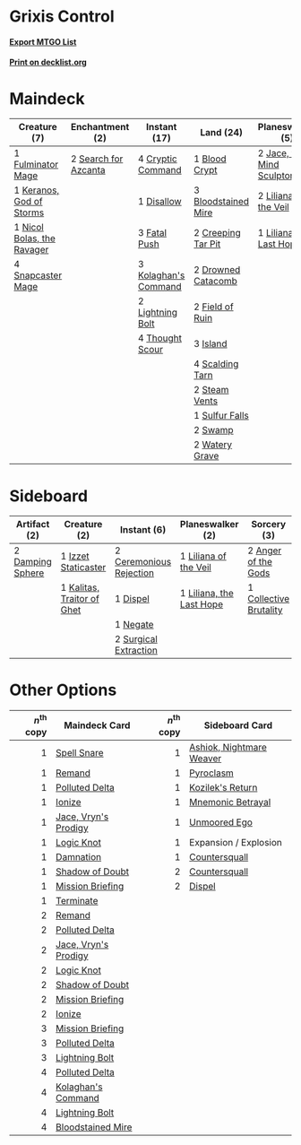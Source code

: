 # Grixis Control

#### [Export MTGO List](../collection/Grixis%20Control/Grixis%20Control.txt)
#### [Print on decklist.org](http://decklist.org/?deckmain=1%09Blood%20Crypt%0A3%09Bloodstained%20Mire%0A2%09Creeping%20Tar%20Pit%0A4%09Cryptic%20Command%0A1%09Disallow%0A1%09Dreadbore%0A2%09Drowned%20Catacomb%0A3%09Fatal%20Push%0A2%09Field%20of%20Ruin%0A1%09Fulminator%20Mage%0A2%09Inquisition%20of%20Kozilek%0A3%09Island%0A2%09Jace,%20the%20Mind%20Sculptor%0A1%09Keranos,%20God%20of%20Storms%0A3%09Kolaghan's%20Command%0A2%09Lightning%20Bolt%0A2%09Liliana%20of%20the%20Veil%0A1%09Liliana,%20the%20Last%20Hope%0A1%09Nicol%20Bolas,%20the%20Ravager%0A4%09Scalding%20Tarn%0A2%09Search%20for%20Azcanta%0A4%09Snapcaster%20Mage%0A2%09Steam%20Vents%0A1%09Sulfur%20Falls%0A2%09Swamp%0A4%09Thought%20Scour%0A2%09Thoughtseize%0A2%09Watery%20Grave&deckside=2%09Anger%20of%20the%20Gods%0A2%09Ceremonious%20Rejection%0A1%09Collective%20Brutality%0A2%09Damping%20Sphere%0A1%09Dispel%0A1%09Izzet%20Staticaster%0A1%09Kalitas,%20Traitor%20of%20Ghet%0A1%09Liliana%20of%20the%20Veil%0A1%09Liliana,%20the%20Last%20Hope%0A1%09Negate%0A2%09Surgical%20Extraction)
# Maindeck

|                                            Creature (7)                                             |                                        Enchantment (2)                                        |                                         Instant (17)                                          |                                          Land (24)                                           |                                          Planeswalker (5)                                          |                                            Sorcery (5)                                            |
|-----------------------------------------------------------------------------------------------------|-----------------------------------------------------------------------------------------------|-----------------------------------------------------------------------------------------------|----------------------------------------------------------------------------------------------|----------------------------------------------------------------------------------------------------|---------------------------------------------------------------------------------------------------|
|1 [Fulminator Mage](http://gatherer.wizards.com/Pages/Card/Details.aspx?multiverseid=397686)         |2 [Search for Azcanta](http://gatherer.wizards.com/Pages/Card/Details.aspx?multiverseid=435226)|4 [Cryptic Command](http://gatherer.wizards.com/Pages/Card/Details.aspx?multiverseid=370439)   |1 [Blood Crypt](http://gatherer.wizards.com/Pages/Card/Details.aspx?multiverseid=405093)      |2 [Jace, the Mind Sculptor](http://gatherer.wizards.com/Pages/Card/Details.aspx?multiverseid=382979)|1 [Dreadbore](http://gatherer.wizards.com/Pages/Card/Details.aspx?multiverseid=430622)             |
|1 [Keranos, God of Storms](http://gatherer.wizards.com/Pages/Card/Details.aspx?multiverseid=380442)  |                                                                                               |1 [Disallow](http://gatherer.wizards.com/Pages/Card/Details.aspx?multiverseid=423698)          |3 [Bloodstained Mire](http://gatherer.wizards.com/Pages/Card/Details.aspx?multiverseid=405094)|2 [Liliana of the Veil](http://gatherer.wizards.com/Pages/Card/Details.aspx?multiverseid=425901)    |2 [Inquisition of Kozilek](http://gatherer.wizards.com/Pages/Card/Details.aspx?multiverseid=425900)|
|1 [Nicol Bolas, the Ravager](http://gatherer.wizards.com/Pages/Card/Details.aspx?multiverseid=447354)|                                                                                               |3 [Fatal Push](http://gatherer.wizards.com/Pages/Card/Details.aspx?multiverseid=423724)        |2 [Creeping Tar Pit](http://gatherer.wizards.com/Pages/Card/Details.aspx?multiverseid=177520) |1 [Liliana, the Last Hope](http://gatherer.wizards.com/Pages/Card/Details.aspx?multiverseid=414388) |2 [Thoughtseize](http://gatherer.wizards.com/Pages/Card/Details.aspx?multiverseid=438676)          |
|4 [Snapcaster Mage](http://gatherer.wizards.com/Pages/Card/Details.aspx?multiverseid=425875)         |                                                                                               |3 [Kolaghan's Command](http://gatherer.wizards.com/Pages/Card/Details.aspx?multiverseid=394613)|2 [Drowned Catacomb](http://gatherer.wizards.com/Pages/Card/Details.aspx?multiverseid=430633) |                                                                                                    |                                                                                                   |
|                                                                                                     |                                                                                               |2 [Lightning Bolt](http://gatherer.wizards.com/Pages/Card/Details.aspx?multiverseid=234704)    |2 [Field of Ruin](http://gatherer.wizards.com/Pages/Card/Details.aspx?multiverseid=435415)    |                                                                                                    |                                                                                                   |
|                                                                                                     |                                                                                               |4 [Thought Scour](http://gatherer.wizards.com/Pages/Card/Details.aspx?multiverseid=438642)     |3 [Island](http://gatherer.wizards.com/Pages/Card/Details.aspx?multiverseid=439602)           |                                                                                                    |                                                                                                   |
|                                                                                                     |                                                                                               |                                                                                               |4 [Scalding Tarn](http://gatherer.wizards.com/Pages/Card/Details.aspx?multiverseid=426069)    |                                                                                                    |                                                                                                   |
|                                                                                                     |                                                                                               |                                                                                               |2 [Steam Vents](http://gatherer.wizards.com/Pages/Card/Details.aspx?multiverseid=405109)      |                                                                                                    |                                                                                                   |
|                                                                                                     |                                                                                               |                                                                                               |1 [Sulfur Falls](http://gatherer.wizards.com/Pages/Card/Details.aspx?multiverseid=241987)     |                                                                                                    |                                                                                                   |
|                                                                                                     |                                                                                               |                                                                                               |2 [Swamp](http://gatherer.wizards.com/Pages/Card/Details.aspx?multiverseid=439603)            |                                                                                                    |                                                                                                   |
|                                                                                                     |                                                                                               |                                                                                               |2 [Watery Grave](http://gatherer.wizards.com/Pages/Card/Details.aspx?multiverseid=405114)     |                                                                                                    |                                                                                                   |


# Sideboard

|                                       Artifact (2)                                        |                                            Creature (2)                                             |                                           Instant (6)                                            |                                         Planeswalker (2)                                          |                                           Sorcery (3)                                           |
|-------------------------------------------------------------------------------------------|-----------------------------------------------------------------------------------------------------|--------------------------------------------------------------------------------------------------|---------------------------------------------------------------------------------------------------|-------------------------------------------------------------------------------------------------|
|2 [Damping Sphere](http://gatherer.wizards.com/Pages/Card/Details.aspx?multiverseid=443101)|1 [Izzet Staticaster](http://gatherer.wizards.com/Pages/Card/Details.aspx?multiverseid=253638)       |2 [Ceremonious Rejection](http://gatherer.wizards.com/Pages/Card/Details.aspx?multiverseid=417613)|1 [Liliana of the Veil](http://gatherer.wizards.com/Pages/Card/Details.aspx?multiverseid=425901)   |2 [Anger of the Gods](http://gatherer.wizards.com/Pages/Card/Details.aspx?multiverseid=438682)   |
|                                                                                           |1 [Kalitas, Traitor of Ghet](http://gatherer.wizards.com/Pages/Card/Details.aspx?multiverseid=407596)|1 [Dispel](http://gatherer.wizards.com/Pages/Card/Details.aspx?multiverseid=201562)               |1 [Liliana, the Last Hope](http://gatherer.wizards.com/Pages/Card/Details.aspx?multiverseid=414388)|1 [Collective Brutality](http://gatherer.wizards.com/Pages/Card/Details.aspx?multiverseid=414380)|
|                                                                                           |                                                                                                     |1 [Negate](http://gatherer.wizards.com/Pages/Card/Details.aspx?multiverseid=447135)               |                                                                                                   |                                                                                                 |
|                                                                                           |                                                                                                     |2 [Surgical Extraction](http://gatherer.wizards.com/Pages/Card/Details.aspx?multiverseid=397706)  |                                                                                                   |                                                                                                 |


# Other Options

|*n*<sup>th</sup> copy|                                         Maindeck Card                                         |*n*<sup>th</sup> copy|                                          Sideboard Card                                           |
|--------------------:|-----------------------------------------------------------------------------------------------|--------------------:|---------------------------------------------------------------------------------------------------|
|                    1|[Spell Snare](http://gatherer.wizards.com/Pages/Card/Details.aspx?multiverseid=370447)         |                    1|[Ashiok, Nightmare Weaver](http://gatherer.wizards.com/Pages/Card/Details.aspx?multiverseid=373500)|
|                    1|[Remand](http://gatherer.wizards.com/Pages/Card/Details.aspx?multiverseid=397881)              |                    1|[Pyroclasm](http://gatherer.wizards.com/Pages/Card/Details.aspx?multiverseid=4354)                 |
|                    1|[Polluted Delta](http://gatherer.wizards.com/Pages/Card/Details.aspx?multiverseid=405104)      |                    1|[Kozilek's Return](http://gatherer.wizards.com/Pages/Card/Details.aspx?multiverseid=407608)        |
|                    1|[Ionize](http://gatherer.wizards.com/Pages/Card/Details.aspx?multiverseid=452929)              |                    1|[Mnemonic Betrayal](http://gatherer.wizards.com/Pages/Card/Details.aspx?multiverseid=452939)       |
|                    1|[Jace, Vryn's Prodigy](http://gatherer.wizards.com/Pages/Card/Details.aspx?multiverseid=439335)|                    1|[Unmoored Ego](http://gatherer.wizards.com/Pages/Card/Details.aspx?multiverseid=452962)            |
|                    1|[Logic Knot](http://gatherer.wizards.com/Pages/Card/Details.aspx?multiverseid=370529)          |                    1|Expansion / Explosion                                                                              |
|                    1|[Damnation](http://gatherer.wizards.com/Pages/Card/Details.aspx?multiverseid=425888)           |                    1|[Countersquall](http://gatherer.wizards.com/Pages/Card/Details.aspx?multiverseid=249406)           |
|                    1|[Shadow of Doubt](http://gatherer.wizards.com/Pages/Card/Details.aspx?multiverseid=83827)      |                    2|[Countersquall](http://gatherer.wizards.com/Pages/Card/Details.aspx?multiverseid=249406)           |
|                    1|[Mission Briefing](http://gatherer.wizards.com/Pages/Card/Details.aspx?multiverseid=452794)    |                    2|[Dispel](http://gatherer.wizards.com/Pages/Card/Details.aspx?multiverseid=201562)                  |
|                    1|[Terminate](http://gatherer.wizards.com/Pages/Card/Details.aspx?multiverseid=426019)           |                     |                                                                                                   |
|                    2|[Remand](http://gatherer.wizards.com/Pages/Card/Details.aspx?multiverseid=397881)              |                     |                                                                                                   |
|                    2|[Polluted Delta](http://gatherer.wizards.com/Pages/Card/Details.aspx?multiverseid=405104)      |                     |                                                                                                   |
|                    2|[Jace, Vryn's Prodigy](http://gatherer.wizards.com/Pages/Card/Details.aspx?multiverseid=439335)|                     |                                                                                                   |
|                    2|[Logic Knot](http://gatherer.wizards.com/Pages/Card/Details.aspx?multiverseid=370529)          |                     |                                                                                                   |
|                    2|[Shadow of Doubt](http://gatherer.wizards.com/Pages/Card/Details.aspx?multiverseid=83827)      |                     |                                                                                                   |
|                    2|[Mission Briefing](http://gatherer.wizards.com/Pages/Card/Details.aspx?multiverseid=452794)    |                     |                                                                                                   |
|                    2|[Ionize](http://gatherer.wizards.com/Pages/Card/Details.aspx?multiverseid=452929)              |                     |                                                                                                   |
|                    3|[Mission Briefing](http://gatherer.wizards.com/Pages/Card/Details.aspx?multiverseid=452794)    |                     |                                                                                                   |
|                    3|[Polluted Delta](http://gatherer.wizards.com/Pages/Card/Details.aspx?multiverseid=405104)      |                     |                                                                                                   |
|                    3|[Lightning Bolt](http://gatherer.wizards.com/Pages/Card/Details.aspx?multiverseid=234704)      |                     |                                                                                                   |
|                    4|[Polluted Delta](http://gatherer.wizards.com/Pages/Card/Details.aspx?multiverseid=405104)      |                     |                                                                                                   |
|                    4|[Kolaghan's Command](http://gatherer.wizards.com/Pages/Card/Details.aspx?multiverseid=394613)  |                     |                                                                                                   |
|                    4|[Lightning Bolt](http://gatherer.wizards.com/Pages/Card/Details.aspx?multiverseid=234704)      |                     |                                                                                                   |
|                    4|[Bloodstained Mire](http://gatherer.wizards.com/Pages/Card/Details.aspx?multiverseid=405094)   |                     |                                                                                                   |

